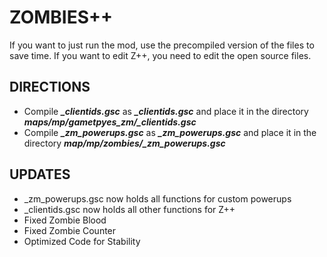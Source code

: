 # ZOMBIES++
If you want to just run the mod, use the precompiled version of the files to save time. If you want to edit Z++, you need to edit the open source files.
## DIRECTIONS
- Compile _**_clientids.gsc**_ as _**_clientids.gsc**_ and place it in the directory _**maps/mp/gametpyes_zm/_clientids.gsc**_
- Compile _**_zm_powerups.gsc**_ as _**_zm_powerups.gsc**_ and place it in the directory _**map/mp/zombies/_zm_powerups.gsc**_
## UPDATES
- _zm_powerups.gsc now holds all functions for custom powerups
- _clientids.gsc now holds all other functions for Z++
- Fixed Zombie Blood
- Fixed Zombie Counter
- Optimized Code for Stability
